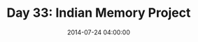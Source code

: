 ---
permalink: /jekyll/update/2014/07/24/day33
redirect_to: http://arounddh.elotroalex.com/jekyll/update/2014/07/24/day33
layout: post
title:  "Day 33: Indian Memory Project"
date:   2014-07-24 04:00:00
categories: jekyll update
---